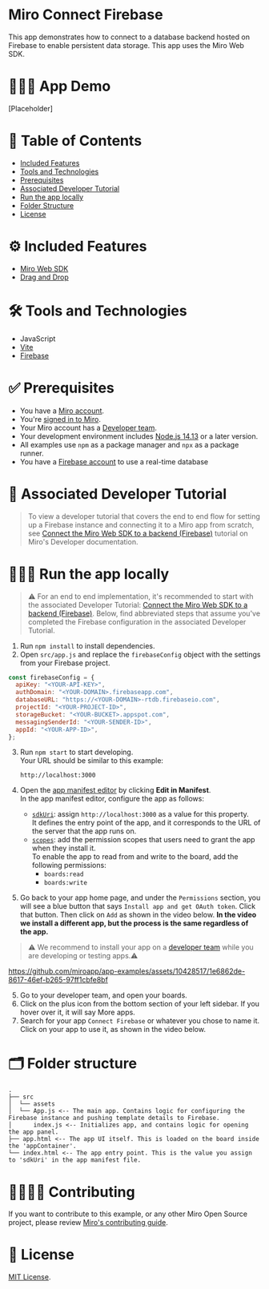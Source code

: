# Miro Connect Firebase
This app demonstrates how to connect to a database backend hosted on Firebase to enable persistent data storage. This app uses the Miro Web SDK.

# 👨🏻‍💻 App Demo
[Placeholder]


# 📒 Table of Contents
* [Included Features](#features)
* [Tools and Technologies](#tools)
* [Prerequisites](#prerequisites)
* [Associated Developer Tutorial](#tutorial)
* [Run the app locally](#run)
* [Folder Structure](#folder)
* [License](#license)

# ⚙️ Included Features <a name="features"></a>

- [Miro Web SDK](https://developers.miro.com/docs/web-sdk-reference)
- [Drag and Drop](https://developers.miro.com/docs/add-drag-and-drop-to-your-app)


# 🛠️ Tools and Technologies <a name="tools"></a>

- JavaScript
- [Vite](https://vitejs.dev/)
- [Firebase](https://firebase.google.com/)

# ✅ Prerequisites <a name="prerequisites"></a>

- You have a [Miro account](https://miro.com/signup/).
- You're [signed in to Miro](https://miro.com/login/).
- Your Miro account has a [Developer team](https://developers.miro.com/docs/create-a-developer-team).
- Your development environment includes [Node.js 14.13](https://nodejs.org/en/download) or a later version.
- All examples use `npm` as a package manager and `npx` as a package runner.
- You have a [Firebase account](https://firebase.google.com/) to use a real-time database

# 📖 Associated Developer Tutorial <a name="tutorial"></a>

> To view a developer tutorial
> that covers the end to end flow for setting up a Firebase instance and connecting it to a Miro app from scratch, see [Connect the Miro Web SDK to a backend (Firebase)](https://developers.miro.com/docs/connect-the-miro-web-sdk-to-a-backend-firebase) tutorial on Miro's Developer documentation. 

# 🏃🏽‍♂️ Run the app locally <a name="run"></a>
> ⚠️ For an end to end implementation, it's recommended to start with the associated Developer Tutorial: [Connect the Miro Web SDK to a backend (Firebase)](https://developers.miro.com/docs/connect-the-miro-web-sdk-to-a-backend-firebase). Below, find abbreviated steps that assume you've completed the Firebase configuration in the associated Developer Tutorial.

1. Run `npm install` to install dependencies.
2. Open `src/app.js` and replace the `firebaseConfig` object with the settings from your Firebase project.

```js
const firebaseConfig = {
  apiKey: "<YOUR-API-KEY>",
  authDomain: "<YOUR-DOMAIN>.firebaseapp.com",
  databaseURL: "https://<YOUR-DOMAIN>-rtdb.firebaseio.com",
  projectId: "<YOUR-PROJECT-ID>",
  storageBucket: "<YOUR-BUCKET>.appspot.com",
  messagingSenderId: "<YOUR-SENDER-ID>",
  appId: "<YOUR-APP-ID>",
};
```

3. Run `npm start` to start developing. \
   Your URL should be similar to this example:
   ```
   http://localhost:3000
   ```
4. Open the [app manifest editor](https://developers.miro.com/docs/manually-create-an-app#step-2-configure-your-app-in-miro) by clicking **Edit in Manifest**. \
   In the app manifest editor, configure the app as follows:

   - [`sdkUri`](https://developers.miro.com/docs/app-manifest#sdkuri): assign `http://localhost:3000` as a value for this property. \
     It defines the entry point of the app, and it corresponds to the URL of the server that the app runs on.
   - [`scopes`](https://developers.miro.com/docs/app-manifest#scopes): add the permission scopes that users need to grant the app when they install it. \
     To enable the app to read from and write to the board, add the following permissions:
     - `boards:read`
     - `boards:write`

5. Go back to your app home page, and under the `Permissions` section, you will see a blue button that says `Install app and get OAuth token`. Click that button. Then click on `Add` as shown in the video below. <b>In the video we install a different app, but the process is the same regardless of the app.</b>

> ⚠️ We recommend to install your app on a [developer team](https://developers.miro.com/docs/create-a-developer-team) while you are developing or testing apps.⚠️

https://github.com/miroapp/app-examples/assets/10428517/1e6862de-8617-46ef-b265-97ff1cbfe8bf

5. Go to your developer team, and open your boards.
6. Click on the plus icon from the bottom section of your left sidebar. If you hover over it, it will say More apps.
7. Search for your app `Connect Firebase` or whatever you chose to name it. Click on your app to use it, as shown in the video below.

# 🗂️ Folder structure <a name="folder"></a>

```
.
├── src
│  └── assets
│  └── App.js <-- The main app. Contains logic for configuring the Firebase instance and pushing template details to Firebase.
│      index.js <-- Initializes app, and contains logic for opening the app panel.
├── app.html <-- The app UI itself. This is loaded on the board inside the 'appContainer'.
└── index.html <-- The app entry point. This is the value you assign to 'sdkUri' in the app manifest file.
```


# 🫱🏻‍🫲🏽 Contributing <a name="contributing"></a>

If you want to contribute to this example, or any other Miro Open Source project, please review [Miro's contributing guide](https://github.com/miroapp/app-examples/blob/main/CONTRIBUTING.md).

# 🪪 License <a name="license"></a>

[MIT License](https://github.com/miroapp/app-examples/blob/main/LICENSE).
